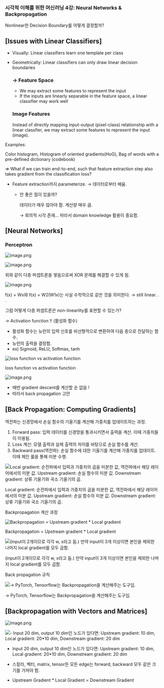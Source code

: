 ### 시각적 이해를 위한 머신러닝 4강: Neural Networks & Backpropagation ###

Nonlinear한 Decision Boundary를 어떻게 결정할까?

## [Issues with Linear Classifiers]

- Visually: Linear classifiers learn one template per class
- Geometrically: Linear classifiers can only draw linear decision boundaries
    
    ### → Feature Space
    
    - We may extract some features to represent the input
    - If the inputs are linearly separable in the feature space, a linear classifier may work well
    
    ### Image Features
    
    Instead of directly mapping input-output (pixel-class) relationship with a linear classfier, we may extract some features to represent the input (image).
    

Examples:

Color histogram, Histogram of oriented gradients(HoG), Bag of words with a pre-defined dictionary (codebook)

⇒ What if we can train end-to-end, such that feature extraction step also takes gradient from the classification loss?

- Feature extraction까지 parameterize. → 데이터로부터 배움.
    - 안 좋은 점이 있을까?
        
        데이터가 매우 많아야 함. 계산량 매우 큼.
        
        → 회의적 시각 존재… 따라서 domain knowledge 활용이 중요함.
        

## [Neural Networks]

### Perceptron

![image.png](https://prod-files-secure.s3.us-west-2.amazonaws.com/2ea24a63-8a16-48f6-a443-fa75df032b44/57b1b80e-31d5-4dfc-a63a-fa906c0af4ca/image.png)

![image.png](https://prod-files-secure.s3.us-west-2.amazonaws.com/2ea24a63-8a16-48f6-a443-fa75df032b44/75ec63c9-fdc6-42e0-bb04-22a0fae470e6/image.png)

위와 같이 다층 퍼셉트론을 쌓음으로써 XOR 문제를 해결할 수 있게 됨.

![image.png](https://prod-files-secure.s3.us-west-2.amazonaws.com/2ea24a63-8a16-48f6-a443-fa75df032b44/de896928-65d4-4112-a384-5c0474a822f8/image.png)

f(x) = Wx와 f(x) = W2(W1x)는 사실 수학적으로 같은 것을 의미한다. → still linear. . .

그럼 어떻게 다층 퍼셉트론은 non-linearlity를 표현할 수 있는가?

→ Activation function !! (활성화 함수)

- 활성화 함수는 뉴런의 입력 신호를 비선형적으로 변환하여 다음 층으로 전달하는 함수.
- 뉴런의 출력을 결정함.
- ex) Sigmoid, ReLU, Softmax, tanh

![loss function vs activation function](https://prod-files-secure.s3.us-west-2.amazonaws.com/2ea24a63-8a16-48f6-a443-fa75df032b44/ffe1c5e3-080b-4043-b022-1bce055b97d4/image.png)

loss function vs activation function

![image.png](https://prod-files-secure.s3.us-west-2.amazonaws.com/2ea24a63-8a16-48f6-a443-fa75df032b44/d1208648-1f39-4188-b26a-7752b555e790/image.png)

- 매번 gradient descent를 계산할 순 없음 !
- 따라서 back propagation 고안

## [Back Propagation: Computing Gradients]

역전파는 신경망에서 손실 함수의 기울기를 계산해 가중치를 업데이트하는 과정.

1. Forward pass: 입력 데이터를 신경망을 통과시키면서 출력을 계산. 이때 가중치들이 이용됨.
2. Loss 계산: 모델 출력과 실제 출력의 차이를 바탕으로 손실 함수를 계산.
3. Backward pass(역전파): 손실 함수에 대한 기울기를 계산해 가중치를 업데이트. 이때 체인 룰을 통해 미분 수행.

![Local gradient: 순전파에서 입력과 가중치의 곱을 미분한 값, 역전파에서 해당 레이어에서의 미분 값.
Upstream gradient: 손실 함수의 미분 값.
Downstream gradient: 상류 기울기와 국소 기울기의 곱.](https://prod-files-secure.s3.us-west-2.amazonaws.com/2ea24a63-8a16-48f6-a443-fa75df032b44/9d52cd25-c6ba-4cb5-8783-0c603a79c196/image.png)

Local gradient: 순전파에서 입력과 가중치의 곱을 미분한 값, 역전파에서 해당 레이어에서의 미분 값.
Upstream gradient: 손실 함수의 미분 값.
Downstream gradient: 상류 기울기와 국소 기울기의 곱.

Backpropagation 계산 과정

![Backpropagation = Upstream gradient * Local gradient](https://prod-files-secure.s3.us-west-2.amazonaws.com/2ea24a63-8a16-48f6-a443-fa75df032b44/4eb611d3-b098-482b-9ed4-f142eeddd707/image.png)

Backpropagation = Upstream gradient * Local gradient

![(input이 2개이므로 각각 w, x라고 둠.) 만약 input이 3개 이상이면 본인을 제외한 나머지 local gradient를 모두 곱함.](https://prod-files-secure.s3.us-west-2.amazonaws.com/2ea24a63-8a16-48f6-a443-fa75df032b44/a5f523d5-3492-497a-9c7c-c9566c703d00/image.png)

(input이 2개이므로 각각 w, x라고 둠.) 만약 input이 3개 이상이면 본인을 제외한 나머지 local gradient를 모두 곱함.

Back propagation 규칙

![→ PyTorch, Tensorflow는 Backpropagation을 계산해주는 도구임.](https://prod-files-secure.s3.us-west-2.amazonaws.com/2ea24a63-8a16-48f6-a443-fa75df032b44/c565646a-ab3c-4d3c-b5e3-112c0f634516/image.png)

→ PyTorch, Tensorflow는 Backpropagation을 계산해주는 도구임.

## [Backpropagation with Vectors and Matrices]

![image.png](https://prod-files-secure.s3.us-west-2.amazonaws.com/2ea24a63-8a16-48f6-a443-fa75df032b44/614c9967-1b78-4e57-ac57-71fe5ade3295/image.png)

![- Input 20 dim, output 10 dim인 노드가 있다면:
Upstream gradient: 10 dim, Local gradient: 20*10 dim, Downstream gradient: 20 dim](https://prod-files-secure.s3.us-west-2.amazonaws.com/2ea24a63-8a16-48f6-a443-fa75df032b44/bd260648-72b8-4873-8f1c-0b6f7703c06c/image.png)

- Input 20 dim, output 10 dim인 노드가 있다면:
Upstream gradient: 10 dim, Local gradient: 20*10 dim, Downstream gradient: 20 dim

- 스칼라, 벡터, matrix, tensor든  모든 edge는 forward, backward 모두 같은 크기를 가져야 함.
- Upstream Gradient * Local Gradient = Downstream Gradient
